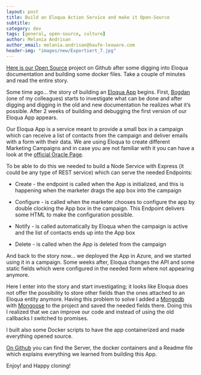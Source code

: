 ```yaml
---
layout: post
title: Build an Eloqua Action Service and make it Open-Source  
subtitle:
category: dev
tags: [general, open-source, culture]
author: Melania Andrisan
author_email: melania.andrisan@haufe-lexware.com
header-img: "images/new/Exportiert_7.jpg"
---
```


[Here is our Open Source][github] project on Github after some digging into Eloqua documentation and building some docker files. Take a couple of minutes and read the entire story. 

Some time ago... the story of building an [Eloqua App][eloqua app] begins. First, [Bogdan][bogdan] (one of my colleagues) starts to investigate what can be done and after digging and digging in the old and new documentation he realizes what it’s possible. After 2 weeks of building and debugging the first version of our Eloqua App appears.

Our Eloqua App is a service meant to provide a small box in a campaign which can receive a list of contacts from the campaign and deliver emails with a form with their data. We are using Eloqua to create different Marketing Campaigns and in case you are not familiar with it you can have a look at the [official Oracle Page][Oracle].  

To be able to do this we needed to build a Node Service with Express (it could be any type of REST service) which can serve the needed Endpoints:

- Create - the endpoint is called when the App is initialized, and this is happening when the marketer drags the app box into the campaign

- Configure - is called when the marketer chooses to configure the app by double clocking the App box in the campaign. This Endpoint delivers some HTML to make the configuration possible.

- Notify - is called automatically by Eloqua when the campaign is active and the list of contacts ends up into the App box

- Delete - is called when the App is deleted from the campaign   


And back to the story now... we deployed the App in Azure, and we started using it in a campaign. Some weeks after, Eloqua changes the API and some static fields which were configured in the needed form where not appearing anymore.

Here I enter into the story and start investigating; it looks like Eloqua does not offer the possibility to store other fields than the ones attached to an Eloqua entity anymore. Having this problem to solve I added a [Mongodb][Mongodb] with [Mongoose][Mongoose] to the project and saved the needed fields there. Doing this I realized that we can improve our code and instead of using the old callbacks I switched to promises.

I built also some Docker scripts to have the app containerized and made everything opened source.  

[On Github][github] you can find the Server, the docker containers and a Readme file which explains everything we learned from building this App.

Enjoy! and Happy cloning!  

[bogdan]:https://github.com/cimpoesub
[eloqua app]:https://docs.oracle.com/cloud/latest/marketingcs_gs/OMCAB/#Developers/AppCloud/Develop/develop-action-service.htm%3FTocPath%3DAppCloud%2520Development%2520Framework%7CDevelop%2520Apps%7C_____3
[Mongodb]:https://www.mongodb.com/
[Mongoose]:http://mongoosejs.com/
[Oracle]:https://www.oracle.com/marketingcloud/products/marketing-automation/index.html
[github]:https://github.com/Haufe-Lexware/eloqua-contract-to-form-action-service

